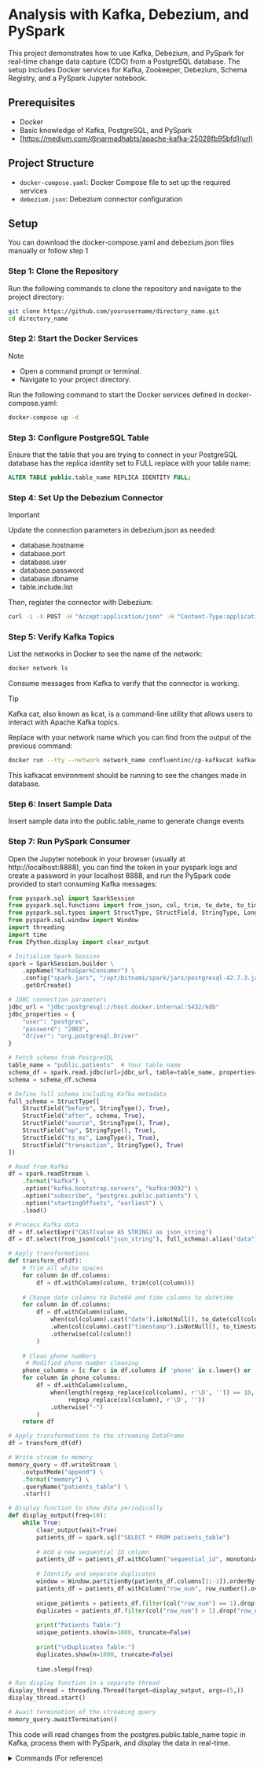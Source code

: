 # Analysis with Kafka, Debezium, and PySpark

This project demonstrates how to use Kafka, Debezium, and PySpark for real-time change data capture (CDC) from a PostgreSQL database. The setup includes Docker services for Kafka, Zookeeper, Debezium, Schema Registry, and a PySpark Jupyter notebook.

## Prerequisites

- Docker 
- Basic knowledge of Kafka, PostgreSQL, and PySpark
- [https://medium.com/@narmadhabts/apache-kafka-25028fb95bfd](url)

## Project Structure

- `docker-compose.yaml`: Docker Compose file to set up the required services
- `debezium.json`: Debezium connector configuration

## Setup

You can download the docker-compose.yaml and debezium.json files manually or follow step 1

### Step 1: Clone the Repository
Run the following commands to clone the repository and navigate to the project directory:

```sh
git clone https://github.com/yourusername/directory_name.git
cd directory_name
```
### Step 2: Start the Docker Services
>[!NOTE]
>- Open a command prompt or terminal.
>- Navigate to your project directory.
  
Run the following command to start the Docker services defined in docker-compose.yaml:

```sh
docker-compose up -d
```
### Step 3: Configure PostgreSQL Table
Ensure that the table that you are trying to connect in your PostgreSQL database has the replica identity set to FULL replace with your table name:

```sql
ALTER TABLE public.table_name REPLICA IDENTITY FULL;
```
### Step 4: Set Up the Debezium Connector
>[!IMPORTANT]
>Update the connection parameters in debezium.json as needed:
>
>- database.hostname
>- database.port
>- database.user
>- database.password
>- database.dbname
>- table.include.list
  
Then, register the connector with Debezium:

```sh
curl -i -X POST -H "Accept:application/json" -H "Content-Type:application/json" http://localhost:8083/connectors/ --data "@debezium.json"
```
### Step 5: Verify Kafka Topics
List the networks in Docker to see the name of the network:

```sh
docker network ls
```
Consume messages from Kafka to verify that the connector is working. 
>[!TIP]
>Kafka cat, also known as kcat, is a command-line utility that allows users to interact with Apache Kafka topics.

Replace with your network name which you can find from the output of the previous command:

```sh
docker run --tty --network network_name confluentinc/cp-kafkacat kafkacat -b kafka:9092 -C -f '%s\n' -t postgres.public.table_name
```
This kafkacat environment should be running to see the changes made in database.
### Step 6: Insert Sample Data
Insert sample data into the public.table_name to generate change events
  
### Step 7: Run PySpark Consumer
Open the Jupyter notebook in your browser (usually at http://localhost:8888), you can find the token in your pyspark logs and create a password in your localhost 8888, and run the PySpark code provided to start consuming Kafka messages:

```python
from pyspark.sql import SparkSession
from pyspark.sql.functions import from_json, col, trim, to_date, to_timestamp, regexp_replace, when, count, row_number, concat_ws, monotonically_increasing_id, length
from pyspark.sql.types import StructType, StructField, StringType, LongType, DateType, TimestampType
from pyspark.sql.window import Window
import threading
import time
from IPython.display import clear_output

# Initialize Spark Session
spark = SparkSession.builder \
    .appName("KafkaSparkConsumer") \
    .config("spark.jars", "/opt/bitnami/spark/jars/postgresql-42.7.3.jar") \
    .getOrCreate()

# JDBC connection parameters
jdbc_url = "jdbc:postgresql://host.docker.internal:5432/kdb"
jdbc_properties = {
    "user": "postgres",
    "password": "2003",
    "driver": "org.postgresql.Driver"
}

# Fetch schema from PostgreSQL
table_name = "public.patients"  # Your table name
schema_df = spark.read.jdbc(url=jdbc_url, table=table_name, properties=jdbc_properties)
schema = schema_df.schema

# Define full schema including Kafka metadata
full_schema = StructType([
    StructField("before", StringType(), True),
    StructField("after", schema, True),
    StructField("source", StringType(), True),
    StructField("op", StringType(), True),
    StructField("ts_ms", LongType(), True),
    StructField("transaction", StringType(), True)
])

# Read from Kafka
df = spark.readStream \
    .format("kafka") \
    .option("kafka.bootstrap.servers", "kafka:9092") \
    .option("subscribe", "postgres.public.patients") \
    .option("startingOffsets", "earliest") \
    .load()

# Process Kafka data
df = df.selectExpr("CAST(value AS STRING) as json_string")
df = df.select(from_json(col("json_string"), full_schema).alias("data")).select("data.after.*")

# Apply transformations
def transform_df(df):
    # Trim all white spaces
    for column in df.columns:
        df = df.withColumn(column, trim(col(column)))
    
    # Change date columns to Date64 and time columns to datetime
    for column in df.columns:
        df = df.withColumn(column, 
            when(col(column).cast("date").isNotNull(), to_date(col(column)).cast("date"))
            .when(col(column).cast("timestamp").isNotNull(), to_timestamp(col(column)))
            .otherwise(col(column))
        )
    
    # Clean phone numbers
     # Modified phone number cleaning
    phone_columns = [c for c in df.columns if 'phone' in c.lower() or 'contact' in c.lower()]
    for column in phone_columns:
        df = df.withColumn(column, 
            when(length(regexp_replace(col(column), r'\D', '')) == 10, 
                 regexp_replace(col(column), r'\D', ''))
            .otherwise("-")
        )
    return df

# Apply transformations to the streaming DataFrame
df = transform_df(df)

# Write stream to memory
memory_query = df.writeStream \
    .outputMode("append") \
    .format("memory") \
    .queryName("patients_table") \
    .start()

# Display function to show data periodically
def display_output(freq=10):
    while True:
        clear_output(wait=True)
        patients_df = spark.sql("SELECT * FROM patients_table")
        
        # Add a new sequential ID column
        patients_df = patients_df.withColumn("sequential_id", monotonically_increasing_id())
        
        # Identify and separate duplicates
        window = Window.partitionBy(patients_df.columns[1:-1]).orderBy("sequential_id")
        patients_df = patients_df.withColumn("row_num", row_number().over(window))
        
        unique_patients = patients_df.filter(col("row_num") == 1).drop("row_num").orderBy("sequential_id")
        duplicates = patients_df.filter(col("row_num") > 1).drop("row_num").orderBy("sequential_id")
        
        print("Patients Table:")
        unique_patients.show(n=1000, truncate=False)
        
        print("\nDuplicates Table:")
        duplicates.show(n=1000, truncate=False)
        
        time.sleep(freq)

# Run display function in a separate thread
display_thread = threading.Thread(target=display_output, args=(5,))
display_thread.start()

# Await termination of the streaming query
memory_query.awaitTermination()
```
This code will read changes from the postgres.public.table_name topic in Kafka, process them with PySpark, and display the data in real-time.


<details>
  <summary>Commands (For reference)</summary>
  
#### To compose a docker file:
```sh
docker-compose up –d
```
#### To alter a table in postgres to modify the identity to full:
replace table_name with your table name
```sh
ALTER TABLE public.table_name REPLICA IDENTITY FULL;
```
#### To create a debezium connector:
```sh
curl -i -X POST -H "Accept:application/json" -H "Content-Type:application/json" 127.0.0.1:8083/connectors/ --data "@debezium.json"
```
#### To create partitions
replace 3 with number of partitions you need
```sh
docker exec -it kafka1-kafka-1 /bin/bash
kafka-topics --bootstrap-server localhost:9092 --alter --topic postgres.public.table_name --partitions 3
```
#### To list the networks available
```sh
docker network ps
```
#### To run a kafkacat when debezium uses avro convertor
replace network_name and table_name with your network name and table name
```sh
docker run --tty --network network_name confluentinc/cp-kafkacat kafkacat -b kafka:9092 -C -s value=avro -r http://schema-registry:8081 -t postgres.public.table_name
```
#### To run a kafkacat when debezium uses json convertor
replace network_name and table_name with your network name and table name
```sh
docker run --tty --network network_name confluentinc/cp-kafkacat kafkacat -b kafka:9092 -C -f '%s\n' -t postgres.public.table_name
```
#### To list the topics
```sh
docker-compose exec kafka kafka-topics --list --bootstrap-server kafka:9092
```
#### To list the topics's meta data
replace network_name with your network name
```sh
docker run --network=network_name --rm confluentinc/cp-kafkacat kafkacat -b kafka:9092 –L
```
#### To delete a topic
replace network_name and table_name with your network name and table name
```sh
docker exec -it kafka1-kafka-1 /bin/bash
kafka-topics --delete --bootstrap-server localhost:9092 --topic postgres.public.table_name
```
#### To list the containers
```sh
docker ps
```
#### To get into a particular container's bash
replace connector_id with your connector id
```sh
docker exec -it container_id bash
```
#### To list all the containers
```sh
curl -X GET http://localhost:8083/connectors
```
#### To get the status of a connector
replace connector_name with your connector_name
```sh
curl -X GET http://localhost:8083/connectors/connector_name/status
```
#### To delete a connector
replace connector_name with your connector_name
```sh
curl -X DELETE http://localhost:8083/connectors/connector_name
```
#### To list the schemas that are in schema registry
```sh
curl -s 127.0.0.1:8081/subjects
```
</details>

